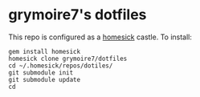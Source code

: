 grymoire7's dotfiles
====================

This repo is configured as a [homesick](https://github.com/technicalpickles/homesick) castle.
To install:

```
gem install homesick
homesick clone grymoire7/dotfiles
cd ~/.homesick/repos/dotiles/
git submodule init
git submodule update
cd
```
